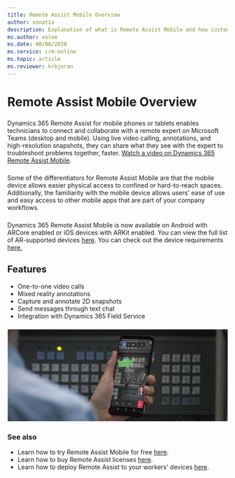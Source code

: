 ```yaml
---
title: Remote Assist Mobile Overview
author: xonatia
description: Explanation of what is Remote Assist Mobile and how customers can leverage the app
ms.author: xolee
ms.date: 00/00/2020
ms.service: crm-online
ms.topic: article
ms.reviewer: krbjoran
---
```

# Remote Assist Mobile Overview

###
Dynamics 365 Remote Assist for mobile phones or tablets enables technicians to connect and collaborate with a remote expert on Microsoft Teams (desktop and mobile). Using live video calling, annotations, and high-resolution snapshots, they can share what they see with the expert to troubleshoot problems together, faster. [Watch a video on Dynamics 365 Remote Assist Mobile](https://www.youtube.com/watch?v=J-C6GE2gFYw&t=27s).
###
Some of the differentiators for Remote Assist Mobile are that the mobile device allows easier physical access to confined or hard-to-reach spaces. Additionally, the familiarity with the mobile device allows users’ ease of use and easy access to other mobile apps that are part of your company workflows.
###
Dynamics 365 Remote Assist Mobile is now available on Android with ARCore enabled or iOS devices with ARKit enabled. You can view the full list of AR-supported devices [here](https://developers.google.com/ar/discover/supported-devices). You can check out the device requirements [here.](https://docs.microsoft.com/en-us/dynamics365/mixed-reality/remote-assist/requirements)

## Features 
-	One-to-one video calls
-	Mixed reality annotations
-	Capture and annotate 2D snapshots 
-	Send messages through text chat
-	Integration with Dynamics 365 Field Service

###
![Remote Assist Mobile Overview](./media/ram-overview.png "Remote Assist Mobile Overview")
###

### See also
- Learn how to try Remote Assist Mobile for free [here](try-remote-assist.md). 
- Learn how to buy Remote Assist licenses [here](buy-remote-assist.md). 
- Learn how to deploy Remote Assist to your workers' devices [here](deploy-remote-assist.md). 
